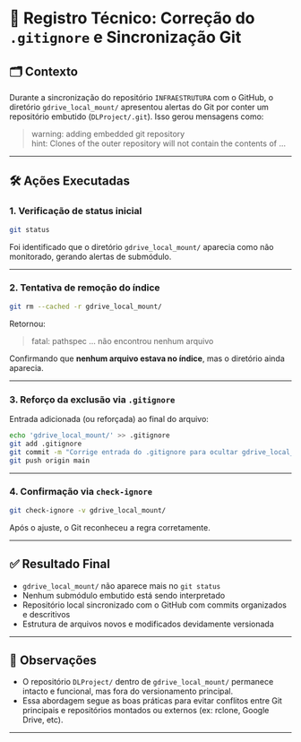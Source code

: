 # 🧠 Registro Técnico: Correção do `.gitignore` e Sincronização Git

## 🗂 Contexto

Durante a sincronização do repositório `INFRAESTRUTURA` com o GitHub, o diretório `gdrive_local_mount/` apresentou alertas do Git por conter um repositório embutido (`DLProject/.git`). Isso gerou mensagens como:

> warning: adding embedded git repository  
> hint: Clones of the outer repository will not contain the contents of ...

---

## 🛠️ Ações Executadas

### 1. Verificação de status inicial

```bash
git status
```

Foi identificado que o diretório `gdrive_local_mount/` aparecia como não monitorado, gerando alertas de submódulo.

---

### 2. Tentativa de remoção do índice

```bash
git rm --cached -r gdrive_local_mount/
```

Retornou:

> fatal: pathspec ... não encontrou nenhum arquivo

Confirmando que **nenhum arquivo estava no índice**, mas o diretório ainda aparecia.

---

### 3. Reforço da exclusão via `.gitignore`

Entrada adicionada (ou reforçada) ao final do arquivo:

```bash
echo 'gdrive_local_mount/' >> .gitignore
git add .gitignore
git commit -m "Corrige entrada do .gitignore para ocultar gdrive_local_mount"
git push origin main
```

---

### 4. Confirmação via `check-ignore`

```bash
git check-ignore -v gdrive_local_mount/
```

Após o ajuste, o Git reconheceu a regra corretamente.

---

## ✅ Resultado Final

- `gdrive_local_mount/` não aparece mais no `git status`
- Nenhum submódulo embutido está sendo interpretado
- Repositório local sincronizado com o GitHub com commits organizados e descritivos
- Estrutura de arquivos novos e modificados devidamente versionada

---

## 📘 Observações

- O repositório `DLProject/` dentro de `gdrive_local_mount/` permanece intacto e funcional, mas fora do versionamento principal.
- Essa abordagem segue as boas práticas para evitar conflitos entre Git principais e repositórios montados ou externos (ex: rclone, Google Drive, etc).

---

